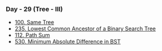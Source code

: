 ### Day - 29 (Tree - III)

-   [100. Same Tree](./100_sameTree.md)
-   [235. Lowest Common Ancestor of a Binary Search Tree](./235_lowestCommonAncestorOfABinarySearchTree.md)
-   [112. Path Sum](./112_pathSum.md)
-   [530. Minimum Absolute Difference in BST](./530_minimumAbsoluteDifferenceInBST.md)
